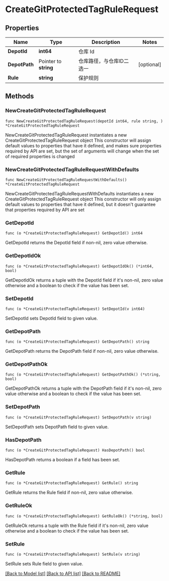 # CreateGitProtectedTagRuleRequest

## Properties

Name | Type | Description | Notes
------------ | ------------- | ------------- | -------------
**DepotId** | **int64** | 仓库 Id | 
**DepotPath** | Pointer to **string** | 仓库路径，与仓库ID二选一 | [optional] 
**Rule** | **string** | 保护规则 | 

## Methods

### NewCreateGitProtectedTagRuleRequest

`func NewCreateGitProtectedTagRuleRequest(depotId int64, rule string, ) *CreateGitProtectedTagRuleRequest`

NewCreateGitProtectedTagRuleRequest instantiates a new CreateGitProtectedTagRuleRequest object
This constructor will assign default values to properties that have it defined,
and makes sure properties required by API are set, but the set of arguments
will change when the set of required properties is changed

### NewCreateGitProtectedTagRuleRequestWithDefaults

`func NewCreateGitProtectedTagRuleRequestWithDefaults() *CreateGitProtectedTagRuleRequest`

NewCreateGitProtectedTagRuleRequestWithDefaults instantiates a new CreateGitProtectedTagRuleRequest object
This constructor will only assign default values to properties that have it defined,
but it doesn't guarantee that properties required by API are set

### GetDepotId

`func (o *CreateGitProtectedTagRuleRequest) GetDepotId() int64`

GetDepotId returns the DepotId field if non-nil, zero value otherwise.

### GetDepotIdOk

`func (o *CreateGitProtectedTagRuleRequest) GetDepotIdOk() (*int64, bool)`

GetDepotIdOk returns a tuple with the DepotId field if it's non-nil, zero value otherwise
and a boolean to check if the value has been set.

### SetDepotId

`func (o *CreateGitProtectedTagRuleRequest) SetDepotId(v int64)`

SetDepotId sets DepotId field to given value.


### GetDepotPath

`func (o *CreateGitProtectedTagRuleRequest) GetDepotPath() string`

GetDepotPath returns the DepotPath field if non-nil, zero value otherwise.

### GetDepotPathOk

`func (o *CreateGitProtectedTagRuleRequest) GetDepotPathOk() (*string, bool)`

GetDepotPathOk returns a tuple with the DepotPath field if it's non-nil, zero value otherwise
and a boolean to check if the value has been set.

### SetDepotPath

`func (o *CreateGitProtectedTagRuleRequest) SetDepotPath(v string)`

SetDepotPath sets DepotPath field to given value.

### HasDepotPath

`func (o *CreateGitProtectedTagRuleRequest) HasDepotPath() bool`

HasDepotPath returns a boolean if a field has been set.

### GetRule

`func (o *CreateGitProtectedTagRuleRequest) GetRule() string`

GetRule returns the Rule field if non-nil, zero value otherwise.

### GetRuleOk

`func (o *CreateGitProtectedTagRuleRequest) GetRuleOk() (*string, bool)`

GetRuleOk returns a tuple with the Rule field if it's non-nil, zero value otherwise
and a boolean to check if the value has been set.

### SetRule

`func (o *CreateGitProtectedTagRuleRequest) SetRule(v string)`

SetRule sets Rule field to given value.



[[Back to Model list]](../README.md#documentation-for-models) [[Back to API list]](../README.md#documentation-for-api-endpoints) [[Back to README]](../README.md)


